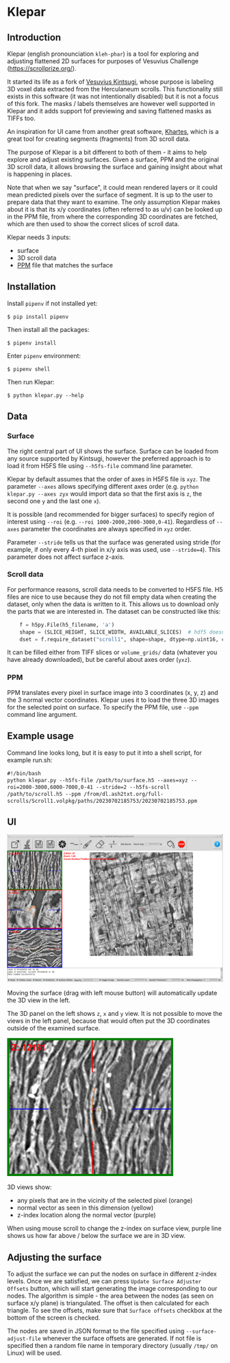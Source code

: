 # Klepar

## Introduction

Klepar (english pronounciation `kleh-phar`) is a tool for exploring and adjusting flattened 2D surfaces for purposes of Vesuvius Challenge (https://scrollprize.org/).

It started its life as a fork of [Vesuvius Kintsugi](https://github.com/giorgioangel/vesuvius-kintsugi), whose purpose is labeling 3D voxel data extracted from the Herculaneum scrolls. This functionality still exists in this software (it was not intentionally disabled) but it is not a focus of this fork. The masks / labels themselves are however well supported in Klepar and it adds support fof previewing and saving flattened masks as TIFFs too.

An inspiration for UI came from another great software, [Khartes](https://github.com/KhartesViewer/khartes), which is a great tool for creating segments (fragments) from 3D scroll data.

The purpose of Klepar is a bit different to both of them - it aims to help explore and adjust existing surfaces. Given a surface, PPM and the original 3D scroll data, it allows browsing the surface and gaining insight about what is happening in places.

Note that when we say "surface", it could mean rendered layers or it could mean predicted pixels over the surface of segment. It is up to the user to prepare data that they want to examine. The only assumption Klepar makes about it is that its x/y coordinates (often referred to as u/v) can be looked up in the PPM file, from where the corresponding 3D coordinates are fetched, which are then used to show the correct slices of scroll data.

Klepar needs 3 inputs:
- surface
- 3D scroll data
- [PPM](https://scrollprize.org/data_segments#surface-volumes) file that matches the surface


## Installation

Install `pipenv` if not installed yet:
```
$ pip install pipenv
```

Then install all the packages:
```
$ pipenv install
```

Enter `pipenv` environment:
```
$ pipenv shell
```

Then run Klepar:
```
$ python klepar.py --help
```

## Data

### Surface

The right central part of UI shows the surface. Surface can be loaded from any source supported by Kintsugi, however the preferred approach is to load it from H5FS file using `--h5fs-file` command line parameter.

Klepar by default assumes that the order of axes in H5FS file is `xyz`. The parameter `--axes` allows specifying different axes order (e.g. `python klepar.py --axes zyx` would import data so that the first axis is `z`, the second one `y` and the last one `x`).

It is possible (and recommended for bigger surfaces) to specify region of interest using `--roi` (e.g. `--roi 1000-2000,2000-3000,0-41`). Regardless of `--axes` parameter the coordinates are always specified in `xyz` order.

Parameter `--stride` tells us that the surface was generated using stride (for example, if only every 4-th pixel in x/y axis was used, use `--stride=4`). This parameter does not affect surface z-axis.

### Scroll data

For performance reasons, scroll data needs to be converted to H5FS file. H5 files are nice to use because they do not fill empty data when creating the dataset, only when the data is written to it. This allows us to download only the parts that we are interested in. The dataset can be constructed like this:
```py
    f = h5py.File(h5_filename, 'a')
    shape = (SLICE_HEIGHT, SLICE_WIDTH, AVAILABLE_SLICES)  # hdf5 doesn't fill empty space
    dset = f.require_dataset("scroll1", shape=shape, dtype=np.uint16, chunks=(250, 250, 250))
```

It can be filled either from TIFF slices or `volume_grids/` data (whatever you have already downloaded), but be careful about axes order (`yxz`).

### PPM

PPM translates every pixel in surface image into 3 coordinates (x, y, z) and the 3 normal vector coordinates. Klepar uses it to load the three 3D images for the selected point on surface. To specify the PPM file, use `--ppm` command line argument.

## Example usage

Command line looks long, but it is easy to put it into a shell script, for example run.sh:

```
#!/bin/bash
python klepar.py --h5fs-file /path/to/surface.h5 --axes=xyz --roi=2000-3000,6000-7000,0-41 --stride=2 --h5fs-scroll /path/to/scroll.h5 --ppm /from/dl.ash2txt.org/full-scrolls/Scroll1.volpkg/paths/20230702185753/20230702185753.ppm
```

## UI

![Klepar screenshot](readme-images/klepar-screenshot.png)

Moving the surface (drag with left mouse button) will automatically update the 3D view in the left.

The 3D panel on the left shows `z`, `x` and `y` view. It is not possible to move the views in the left panel, because that would often put the 3D coordinates outside of the examined surface.

![Z view](readme-images/z-view.png)

3D views show:
- any pixels that are in the vicinity of the selected pixel (orange)
- normal vector as seen in this dimension (yellow)
- z-index location along the normal vector (purple)

When using mouse scroll to change the z-index on surface view, purple line shows us how far above / below the surface we are in 3D view.

## Adjusting the surface

To adjust the surface we can put the nodes on surface in different z-index levels. Once we are satisfied, we can press `Update Surface Adjuster Offsets` button, which will start generating the image corresponding to our nodes. The algorithm is simple - the area between the nodes (as seen on surface x/y plane) is triangulated. The offset is then calculated for each triangle. To see the offsets, make sure that `Surface offsets` checkbox at the bottom of the screen is checked.

The nodes are saved in JSON format to the file specified using `--surface-adjust-file` whenever the surface offsets are generated. If not file is specified then a random file name in temporary directory (usually `/tmp/` on Linux) will be used.

